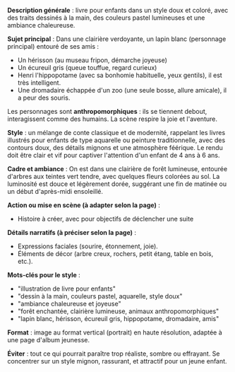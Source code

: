 **Description générale** : livre pour enfants dans un style doux et coloré, avec des traits dessinés à la main, des couleurs pastel lumineuses et une ambiance chaleureuse.

**Sujet principal** : Dans une clairière verdoyante, un lapin blanc (personnage principal) entouré de ses amis :

- Un hérisson (au museau fripon, démarche joyeuse)
- Un écureuil gris (queue touffue, regard curieux)
- Henri l'hippopotame (avec sa bonhomie habituelle, yeux gentils), il est très intelligent.
- Une dromadaire échappée d'un zoo (une seule bosse, allure amicale), il a peur des souris.

Les personnages sont **anthropomorphiques** : ils se tiennent debout, interagissent comme des humains. La scène respire la joie et l'aventure.

**Style** : un mélange de conte classique et de modernité, rappelant les livres illustrés pour enfants de type aquarelle ou peinture traditionnelle, avec des contours doux, des détails mignons et une atmosphère féérique. Le rendu doit être clair et vif pour captiver l'attention d'un enfant de 4 ans à 6 ans.

**Cadre et ambiance** : On est dans une clairière de forêt lumineuse, entourée d'arbres aux teintes vert tendre, avec quelques fleurs colorées au sol. La luminosité est douce et légèrement dorée, suggérant une fin de matinée ou un début d'après-midi ensoleillé.

**Action ou mise en scène (à adapter selon la page)** :
- Histoire à créer, avec pour objectifs de déclencher une suite

**Détails narratifs (à préciser selon la page)** :
- Expressions faciales (sourire, étonnement, joie).
- Éléments de décor (arbre creux, rochers, petit étang, table en bois, etc.).

**Mots-clés pour le style** :
- "illustration de livre pour enfants"
- "dessin à la main, couleurs pastel, aquarelle, style doux"
- "ambiance chaleureuse et joyeuse"
- "forêt enchantée, clairière lumineuse, animaux anthropomorphiques"
- "lapin blanc, hérisson, écureuil gris, hippopotame, dromadaire, amis"

**Format** : image au format vertical (portrait) en haute résolution, adaptée à une page d'album jeunesse.

**Éviter** : tout ce qui pourrait paraître trop réaliste, sombre ou effrayant. Se concentrer sur un style mignon, rassurant, et attractif pour un jeune enfant.
